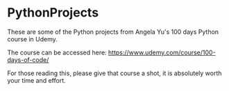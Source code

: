 # PythonProjects
These are some of the Python projects from Angela Yu's 100 days Python course in Udemy.

The course can be accessed here: https://www.udemy.com/course/100-days-of-code/

For those reading this, please give that course a shot, it is absolutely worth your time and effort.
